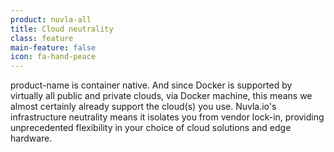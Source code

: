 ```yaml
---
product: nuvla-all
title: Cloud neutrality
class: feature
main-feature: false
icon: fa-hand-peace
---
```


product-name is container native. And since Docker is supported by virtually all public and private clouds, via Docker machine, this means we almost certainly already support the cloud(s) you use. Nuvla.io's infrastructure neutrality means it isolates you from vendor lock-in, providing unprecedented flexibility in your choice of cloud solutions and edge hardware.
